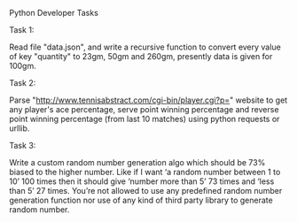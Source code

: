 Python Developer Tasks

Task 1:

Read file "data.json", and write a recursive function to convert every value of key "quantity" to 23gm,
50gm and 260gm, presently data is given for 100gm.


Task 2:

Parse "http://www.tennisabstract.com/cgi-bin/player.cgi?p=<playername>" website to get any player's 
ace percentage, serve point winning percentage and reverse point winning percentage 
(from last 10 matches) using python requests or urllib.


Task 3:

Write a custom random number generation algo which should be 73% biased to the higher number. 
Like if I want ‘a random number between 1 to 10’ 100 times then it should give ‘number more than 5’ 
73 times and ‘less than 5’ 27 times. You’re not allowed to use any predefined random number generation
function nor use of any kind of third party library to generate random number.